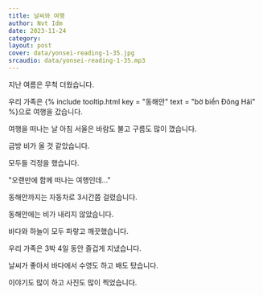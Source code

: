 ```yaml
---
title: 날씨와 여행
author: Nvt Idm
date: 2023-11-24
category: 
layout: post
cover: data/yonsei-reading-1-35.jpg
srcaudio: data/yonsei-reading-1-35.mp3
---
```


지난 여름은 무척 더웠습니다.

우리 가족은 {% include tooltip.html key = "동해안" text = "bờ biển Đông Hải" %}으로 여행을 갔습니다.

여행을 떠나는 날 아침 서울은 바람도 불고 구름도 많이 꼈습니다.

금방 비가 올 것 같았습니다.

모두들 걱정을 했습니다.

"오랜만에 함께 떠나는 여행인데..."

동해안까지는 자동차로 3시간쯤 걸렸습니다.

동해안에는 비가 내리지 않았습니다.

바다와 하늘이 모두 파랗고 깨끗했습니다.

우리 가족은 3박 4일 동안 즐겁게 지냈습니다.

날씨가 좋아서 바다에서 수영도 하고 배도 탔습니다.

이야기도 많이 하고 사진도 많이 찍었습니다.